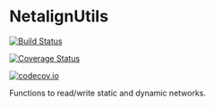 # NetalignUtils

[![Build Status](https://travis-ci.org/vvjn/NetalignUtils.jl.svg?branch=master)](https://travis-ci.org/vvjn/NetalignUtils.jl)

[![Coverage Status](https://coveralls.io/repos/vvjn/NetalignUtils.jl/badge.svg?branch=master&service=github)](https://coveralls.io/github/vvjn/NetalignUtils.jl?branch=master)

[![codecov.io](http://codecov.io/github/vvjn/NetalignUtils.jl/coverage.svg?branch=master)](http://codecov.io/github/vvjn/NetalignUtils.jl?branch=master)

Functions to read/write static and dynamic networks.
